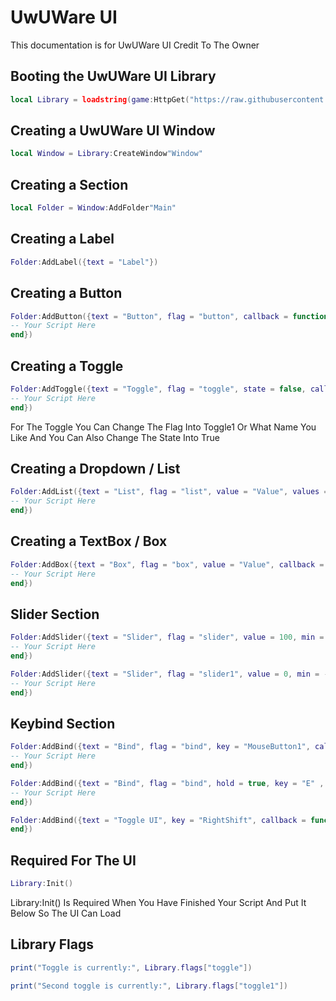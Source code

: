 # UwUWare UI
This documentation is for UwUWare UI Credit To The Owner

## Booting the UwUWare UI Library
```lua
local Library = loadstring(game:HttpGet("https://raw.githubusercontent.com/ToraScript/Script/main/test", true))()
```




## Creating a UwUWare UI Window
```lua
local Window = Library:CreateWindow"Window"
```

## Creating a Section
```lua
local Folder = Window:AddFolder"Main"
```

## Creating a Label
```lua
Folder:AddLabel({text = "Label"})
```

## Creating a Button
```lua
Folder:AddButton({text = "Button", flag = "button", callback = function()
-- Your Script Here
end})
```

## Creating a Toggle
```lua
Folder:AddToggle({text = "Toggle", flag = "toggle", state = false, callback = function(a)
-- Your Script Here
end})
```
For The Toggle You Can Change The Flag Into Toggle1 Or What Name You Like And You Can Also Change The State Into True

## Creating a Dropdown / List
```lua
Folder:AddList({text = "List", flag = "list", value = "Value", values = {"Value1", "Value2", "Value3", "Value4"}, callback = function(a)
-- Your Script Here
end})
```

## Creating a TextBox / Box
```lua
Folder:AddBox({text = "Box", flag = "box", value = "Value", callback = function(a)
-- Your Script Here
end})
```

## Slider Section
```lua
Folder:AddSlider({text = "Slider", flag = "slider", value = 100, min = 20, max = 200, float = 0.3, callback = function(a)
-- Your Script Here
end})
```
```lua
Folder:AddSlider({text = "Slider", flag = "slider1", value = 0, min = -50, max = 100, callback = function(a)
-- Your Script Here
end})
```
## Keybind Section
```lua
Folder:AddBind({text = "Bind", flag = "bind", key = "MouseButton1", callback = function()
-- Your Script Here
end})
```
```lua
Folder:AddBind({text = "Bind", flag = "bind", hold = true, key = "E" , callback = function(a)
-- Your Script Here
end})
```
```lua
Folder:AddBind({text = "Toggle UI", key = "RightShift", callback = function() library:Close()
end})
```

## Required For The UI
```lua
Library:Init()
```
Library:Init() Is Required When You Have Finished Your Script And Put It Below So The UI Can Load

## Library Flags
```lua
print("Toggle is currently:", Library.flags["toggle"])
```
```lua
print("Second toggle is currently:", Library.flags["toggle1"])
```

